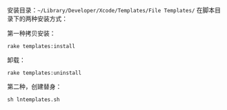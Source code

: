 
安装目录：`~/Library/Developer/Xcode/Templates/File Templates/`
在脚本目录下的两种安装方式：

第一种拷贝安装：
```shell
rake templates:install
```

卸载：
```shell
rake templates:uninstall
```

第二种，创建替身：
```shell
sh lntemplates.sh 
```
